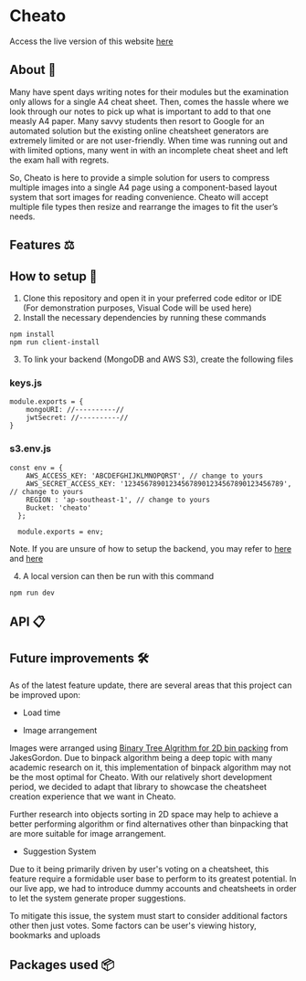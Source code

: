 # Cheato
Access the live version of this website [here](https://cheato.herokuapp.com)

## About :book:
Many have spent days writing notes for their modules but the examination only allows for a single A4 cheat sheet. Then, comes the hassle where we look through our notes to pick up what is important to add to that one measly A4 paper. Many savvy students then resort to Google for an automated solution but the existing online cheatsheet generators are extremely limited or are not user-friendly. When time was running out and with limited options, many went in with an incomplete cheat sheet and left the exam hall with regrets. 

So, Cheato is here to provide a simple solution for users to compress multiple images into a single A4 page using a component-based layout system that sort images for reading convenience. Cheato will accept multiple file types then resize and rearrange the images to fit the user’s needs.

## Features :balance_scale:

## How to setup :rocket:
1. Clone this repository and open it in your preferred code editor or IDE (For demonstration purposes, Visual Code will be used here)
2. Install the necessary dependencies by running these commands
```
npm install
npm run client-install
```
3. To link your backend (MongoDB and AWS S3), create the following files
### keys.js
```
module.exports = {
    mongoURI: //----------//
    jwtSecret: //----------//
}
```

### s3.env.js
```
const env = {
    AWS_ACCESS_KEY: 'ABCDEFGHIJKLMNOPQRST', // change to yours
    AWS_SECRET_ACCESS_KEY: '123456789012345678901234567890123456789', // change to yours
    REGION : 'ap-southeast-1', // change to yours
    Bucket: 'cheato'
  };
   
  module.exports = env;
```
Note. If you are unsure of how to setup the backend, you may refer to [here]() and [here]()

4. A local version can then be run with this command
```
npm run dev
```

## API :clipboard:

## Future improvements :hammer_and_wrench:
As of the latest feature update, there are several areas that this project can be improved upon:
- Load time

- Image arrangement

Images were arranged using [Binary Tree Algrithm for 2D bin packing](https://github.com/jakesgordon/bin-packing) from JakesGordon. Due to binpack algorithm being a deep topic with many academic research on it, this implementation of binpack algorithm may not be the most optimal for Cheato. With our relatively short development period, we decided to adapt that library to showcase the cheatsheet creation experience that we want in Cheato. 

Further research into objects sorting in 2D space may help to achieve a better performing algorithm or find alternatives other than binpacking that are more suitable for image arrangement.

- Suggestion System

Due to it being primarily driven by user's voting on a cheatsheet, this feature require a formidable user base to perform to its greatest potential. In our live app, we had to introduce dummy accounts and cheatsheets in order to let the system generate proper suggestions.

To mitigate this issue, the system must start to consider additional factors other then just votes. Some factors can be user's viewing history, bookmarks and uploads

## Packages used :package:
